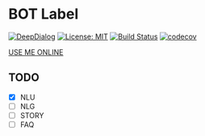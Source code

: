 # BOT Label

[![DeepDialog](https://img.shields.io/badge/-DeepDialog-blue.svg)](https://github.com/deepdialog/deepdialog)
[![License: MIT](https://img.shields.io/badge/License-MIT-yellow.svg)](https://opensource.org/licenses/MIT)
[![Build Status](https://travis-ci.org/deepdialog/nlu-label.svg?branch=master)](https://travis-ci.org/deepdialog/nlu-label)
[![codecov](https://codecov.io/gh/deepdialog/nlu-label/branch/master/graph/badge.svg)](https://codecov.io/gh/deepdialog/nlu-label)

[USE ME ONLINE](https://deepdialog.github.io/dialog-label/)

## TODO

- [x] NLU
- [ ] NLG
- [ ] STORY
- [ ] FAQ
